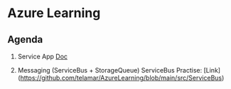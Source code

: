 # Azure Learning

## Agenda
1) Service App [Doc](https://github.com/telamar/AzureLearning/blob/main/docs/AZ-204_App_Service.pdf)

2) Messaging (ServiceBus + StorageQueue)
ServiceBus Practise: [Link] (https://github.com/telamar/AzureLearning/blob/main/src/ServiceBus)
